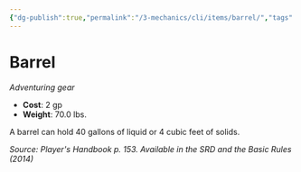 ```yaml
---
{"dg-publish":true,"permalink":"/3-mechanics/cli/items/barrel/","tags":["ttrpg-cli/compendium/src/5e/phb","ttrpg-cli/item/gear/","ttrpg-cli/item/rarity/none"],"noteIcon":""}
---
```


# Barrel
*Adventuring gear*  


- **Cost**: 2 gp
- **Weight**: 70.0 lbs.

A barrel can hold 40 gallons of liquid or 4 cubic feet of solids.

*Source: Player's Handbook p. 153. Available in the <span title='Systems Reference Document (5.1)'>SRD</span> and the Basic Rules (2014)*